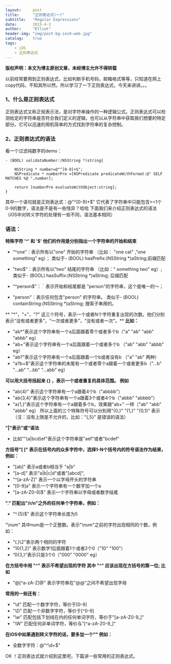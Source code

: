 ```yaml
---
layout:     post
title:      "正则表达式(一)"
subtitle:   "Regular Expressions"
date:       2015-4-3
author:     "Elliot"
header-img: "img/post-bg-ios9-web.jpg"
catalog:    true
tags:
    - iOS
    - 正则表达式
---
```


**版权声明：本文为博主原创文章，未经博主允许不得转载**

以前经常要用到正则表达式，比如判断手机号码，邮箱格式等等，只知道在网上copy代码，不知其所以然，所以学习了一下正则表达式，今天来讲讲。。。

### 1、什么是正则表达式
正则表达式又称正规表示法，是对字符串操作的一种逻辑公式。正则表达式可以检测给定的字符串是否符合我们定义的逻辑，也可以从字符串中获取我们想要的特定部分。它可以迅速的用机简单的方式找到字符串的复杂控制。

### 2、正则表达式的语法
看一个过滤纯数字的demo：

```objective_c
- (BOOL) validataNumber:(NSString *)string{

    NSString * number=@"^[0-9]+$";
    NSPredicate * numberPre =[NSPredicate predicateWithFormat:@" SELF MATCHES %@ ",number];

    return [numberPre evaluateWithObject:string];
}
```

其中一个语句就是正则表达式：@"^[0-9]+$"
它代表了字符串中只能包含>=1个0-9的数字，语法是不是有一些怪异？哈哈
下面我们来介绍正则表达式的语法（iOS中对转义字符的处理有一些不同，语法基本相同）

### 语法：

**特殊字符 '^' 和 '$' 他们的作用是分别指出一个字符串的开始和结束**
- “^one”：表示所有以"one" 开始的字符串 （比如： "one cat" ,"one something"   eg）；
类似于- (BOOL) hasPrefix:(NSString *)aString;前缀匹配

- "two$"：表示所有以"two" 结尾的字符串  （比如：" something two" eg）;
类似于- (BOOL) hasSuffix:(NSString *)aString; 后缀匹配

- "^person$"：｀表示开始和结尾都是 "person"的字符串，这个是唯一的～；
- "person"：表示任何包含"person" 的字符串。
类似于- (BOOL) containString:(NSString *)aString; 搜索子串用的。

** "*"，"+"，"?" 这三个符号，表示一个或者N个字符重复出现的次数。他们分别表示“没有或者更多”，“一次或者更多”，“没有或者一次”。**
**比如：**
- "ab*"表示这个字符串有一个a后面跟着零个或者多个b（"a" "ab" "abb" "abbb"  eg）
- "ab+"表示这个字符串有一个a后面跟着一个或者多个b （"ab" "abb" "abbb"  eg）
- "ab?"表示这个字符串有一个a后面跟着一个b或者没有b  （"a" "ab" 两种）
- "a?b+$"表示这个字符串的末尾有一个或者零个a跟着一个或者更多b（"...b" "...ab" "...bb" "...abb"  eg）

**可以用大括号括起来 {} ，表示一个或者重复的具体范围。**
**例如**
- "ab{4}" 表示这个字符串有一个a跟着4个b（"abbbb"）
- "ab{3,4}"表示这个字符串有一个a跟着3个或者4个b（"abbb" "abbbb"）
- "a{1,}"表示这个字符串有一个a跟着多个b，效果跟"ab+" 一样（"ab" "abb" "abbb"  eg）
所以上面的三个特殊符号可以分别用"{0,}"  "{1,}"  "{0,1}" 表示 （注：没有上限是不允许的，比如："{,5}" 是错误的语法）

**"|"表示”或“语法**
- 比如""(a|bcd)ef"表示这个字符串是"aef"或者"bcdef"

**方括号"[ ]" 表示在括号内的众多字符中，选择1-N个括号内的符号语法作为结果，例如：**
- "[ab]"  表示a或者b相当于 "a|b"
- "[a-d]" 表示”a|b|c|d"或者"[abcd]",
- "^[a-zA-Z]" 表示一个以字母开头的字符串
- "[0-9]a" 表示一个字符串有一个数字加一个a
- "[a-zA-Z0-9]$" 表示一个字符串以字母或者数字结尾

**"." 匹配出"/r/n"之外的任何单个字符串，例如：**
- "^.{5}$" 表示这个字符串长度为5

"\num" 其中num是一个正整数。表示"\num"之前的字符出现相同的个数，例如：
- "(.)\2"表示两个相同的字符
- "10\{1,2\]" 表示数字1后面跟着1个或者2个0（"10"  "100"）
- ”0{3,\}“表示只是3个0（"000"  "0000"  eg）

**在方括号中用 "^" 表示不希望出现的字符 其中 "^" 应该出现在方括号的第一位; 比如**
- "@[^a-zA-Z]@" 表示字符串在"@@"之间不希望出现字母

**常用的一些还有：**
- "\d"  匹配一个数字字符，等价于[0-9]
- "\D"  匹配一个非数字字符，等价于[^0-9]
- "\w"  匹配包括下划线在内的任何单词字符，等价于"[a-zA-Z0-9_]"
- "\W" 匹配任何非单词字符，等价与"[^a-zA-Z0-9_]"

**在iOS中如果遇到转义字符的话，要多加一个"\" 例如：**
- 全数字字符：@"^\\d+$"


OK ！正则表达式就介绍到这里吧，下篇讲一些常用的正则表达式。
